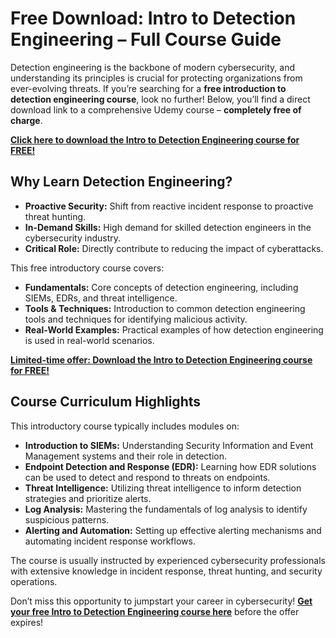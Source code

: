 # Free Download: Intro to Detection Engineering – Full Course Guide

Detection engineering is the backbone of modern cybersecurity, and understanding its principles is crucial for protecting organizations from ever-evolving threats. If you’re searching for a **free introduction to detection engineering course**, look no further! Below, you’ll find a direct download link to a comprehensive Udemy course – **completely free of charge**.

[**Click here to download the Intro to Detection Engineering course for FREE!**](https://udemywork.com/intro-to-detection-engineering)

## Why Learn Detection Engineering?

- **Proactive Security:** Shift from reactive incident response to proactive threat hunting.
- **In-Demand Skills:** High demand for skilled detection engineers in the cybersecurity industry.
- **Critical Role:** Directly contribute to reducing the impact of cyberattacks.

This free introductory course covers:

*   **Fundamentals:** Core concepts of detection engineering, including SIEMs, EDRs, and threat intelligence.
*   **Tools & Techniques:** Introduction to common detection engineering tools and techniques for identifying malicious activity.
*   **Real-World Examples:** Practical examples of how detection engineering is used in real-world scenarios.

[**Limited-time offer: Download the Intro to Detection Engineering course for FREE!**](https://udemywork.com/intro-to-detection-engineering)

## Course Curriculum Highlights

This introductory course typically includes modules on:

*   **Introduction to SIEMs:** Understanding Security Information and Event Management systems and their role in detection.
*   **Endpoint Detection and Response (EDR):** Learning how EDR solutions can be used to detect and respond to threats on endpoints.
*   **Threat Intelligence:** Utilizing threat intelligence to inform detection strategies and prioritize alerts.
*   **Log Analysis:** Mastering the fundamentals of log analysis to identify suspicious patterns.
*   **Alerting and Automation:** Setting up effective alerting mechanisms and automating incident response workflows.

The course is usually instructed by experienced cybersecurity professionals with extensive knowledge in incident response, threat hunting, and security operations.

Don’t miss this opportunity to jumpstart your career in cybersecurity! **[Get your free Intro to Detection Engineering course here](https://udemywork.com/intro-to-detection-engineering)** before the offer expires!
